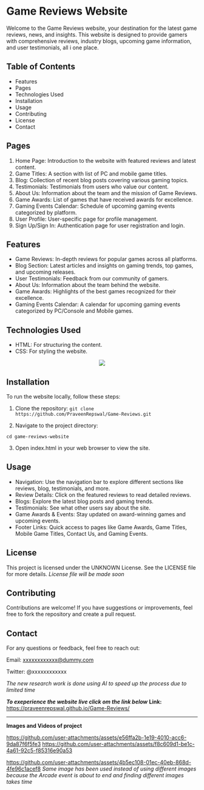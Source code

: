 # Game Reviews Website
Welcome to the Game Reviews website, your destination for the latest game reviews, news, and insights. This website is designed to provide gamers with comprehensive reviews, industry blogs, upcoming game information, and user testimonials, all i one place.

## Table of Contents
- Features
- Pages
- Technologies Used
- Installation
- Usage
- Contributing
- License
- Contact

## Pages
1. Home Page: Introduction to the website with featured reviews and latest content.
2. Game Titles: A section with list of PC and mobile game titles.
3. Blog: Collection of recent blog posts covering various gaming topics.
4. Testimonials: Testimonials from users who value our content.
5. About Us: Information about the team and the mission of Game Reviews.
6. Game Awards: List of games that have received awards for excellence.
7. Gaming Events Calendar: Schedule of upcoming gaming events categorized by platform.
8. User Profile: User-specific page for profile management.
9. Sign Up/Sign In: Authentication page for user registration and login.

## Features
- Game Reviews: In-depth reviews for popular games across all platforms.
- Blog Section: Latest articles and insights on gaming trends, top games, and upcoming releases.
- User Testimonials: Feedback from our community of gamers.
- About Us: Information about the team behind the website.
- Game Awards: Highlights of the best games recognized for their excellence.
- Gaming Events Calendar: A calendar for upcoming gaming events categorized by PC/Console and Mobile games.


## Technologies Used
- HTML: For structuring the content.
- CSS: For styling the website.

<p align="center">
  <a href="https://skillicons.dev">
    <img src="https://skillicons.dev/icons?i=html,css" />
  </a>
</p>


## Installation
To run the website locally, follow these steps:

1. Clone the repository:
`git clone https://github.com/PraveenRepswal/Game-Reviews.git`

2. Navigate to the project directory:

```cd game-reviews-website```

3. Open index.html in your web browser to view the site.

## Usage
- Navigation: Use the navigation bar to explore different sections like reviews, blog, testimonials, and more.
- Review Details: Click on the featured reviews to read detailed reviews.
- Blogs: Explore the latest blog posts and gaming trends.
- Testimonials: See what other users say about the site.
- Game Awards & Events: Stay updated on award-winning games and upcoming events.
- Footer Links: Quick access to pages like Game Awards, Game Titles, Mobile Game Titles, Contact Us, and Gaming Events.


## License
This project is licensed under the UNKNOWN License. See the LICENSE file for more details.
*License file will be made soon*

## Contributing
Contributions are welcome! If you have suggestions or improvements, feel free to fork the repository and create a pull request.

## Contact
For any questions or feedback, feel free to reach out:

Email: xxxxxxxxxxxx@dummy.com

Twitter: @xxxxxxxxxxxx

*The new research work is done using AI to speed up the process due to limited time*



***To exeperience the website live click om the link below***
**Link:**  https://praveenrepswal.github.io/Game-Reviews/

---
**Images and Videos of project**

https://github.com/user-attachments/assets/e56ffa2b-1e19-4010-acc6-9da87f6f5fe3
https://github.com/user-attachments/assets/f8c609d1-be1c-4a61-92c5-f85316e90a53

https://github.com/user-attachments/assets/4b5ec108-01ec-40eb-868d-4fe96c1acef8
*Same image has been used instead of using different images because the Arcade event is about to end and finding different images takes time*
